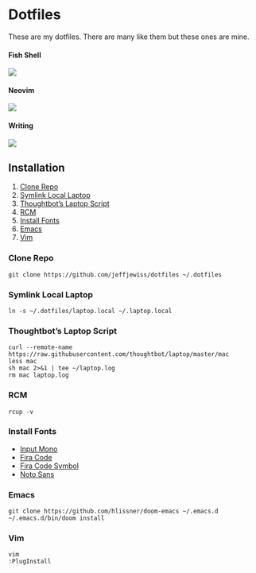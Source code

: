 # Dotfiles

These are my dotfiles. There are many like them but these ones are mine.


#### Fish Shell
![](https://cldup.com/SUyn0L8rel.png)

#### Neovim
![](https://cldup.com/0xxgm5j8Up.png)

#### Writing
![](https://cldup.com/GS52Q9q2my.png)


## Installation

1. [Clone Repo](#clone-repo)
2. [Symlink Local Laptop](#symlink-local-laptop)
3. [Thoughtbot’s Laptop Script](#thoughtbots-laptop-script)
4. [RCM](#rcm)
5. [Install Fonts](#install-fonts)
6. [Emacs](#emacs)
7. [Vim](#vim)


### Clone Repo

```shell
git clone https://github.com/jeffjewiss/dotfiles ~/.dotfiles
```


### Symlink Local Laptop

```shell
ln -s ~/.dotfiles/laptop.local ~/.laptop.local
```


### Thoughtbot’s Laptop Script

```shell
curl --remote-name https://raw.githubusercontent.com/thoughtbot/laptop/master/mac
less mac
sh mac 2>&1 | tee ~/laptop.log
rm mac laptop.log
```


### RCM

```shell
rcup -v
```


### Install Fonts

* [Input Mono](http://input.fontbureau.com/download/)
* [Fira Code](https://github.com/tonsky/FiraCode)
* [Fira Code Symbol](https://github.com/tonsky/FiraCode/files/412440/FiraCode-Regular-Symbol.zip)
* [Noto Sans](https://fonts.google.com/specimen/Noto+Sans)


### Emacs

``` shell
git clone https://github.com/hlissner/doom-emacs ~/.emacs.d
~/.emacs.d/bin/doom install
```

### Vim

```shell
vim
:PlugInstall
```
